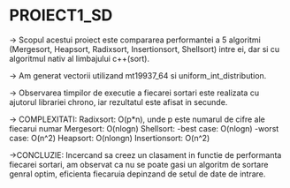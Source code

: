 # PROIECT1_SD

 -> Scopul acestui proiect este compararea performantei a 5 algoritmi (Mergesort, Heapsort, Radixsort, Insertionsort, Shellsort) intre ei, dar si cu algoritmul nativ al limbajului c++(sort).
 
 -> Am generat vectorii utilizand mt19937_64 si uniform_int_distribution.
 
 -> Observarea timpilor de executie a fiecarei sortari este realizata cu ajutorul librariei chrono, iar rezultatul este afisat in secunde.
 
 -> COMPLEXITATI:
       Radixsort: O(p*n), unde p este numarul de cifre ale fiecarui numar
       Mergesort: O(nlogn)
       Shellsort: -best case: O(nlogn)
                  -worst case: O(n^2)
       Heapsort: O(nlongn)
       Insertionsort: O(n^2)
       
 ->CONCLUZIE:
   Incercand sa creez un clasament in functie de performanta fiecarei sortari, am observat ca nu se poate gasi un algoritm de sortare genral optim, eficienta fiecaruia depinzand de setul de date de intrare.
 

